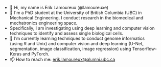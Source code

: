 - 👋 Hi, my name is Erik Lamoureux (@lamoureuxe)
- 👀 I'm a PhD student at the University of British Columbia (UBC) in Mechanical Engineering. I conduct research in the biomedical and mechatronics engineering space.
- Specifically, I am investigating using deep learning and computer vision techniques to identify and assess single biological cells. 
- 🌱 I’m currently learning techniques to conduct genome informatics (using R and Unix) and computer vision and deep learning (U-Net, segmentation, image classification, image regression) using Tensorflow-Keras and PyTorch.
- 📫 How to reach me: erik.lamoureux@alumni.ubc.ca
